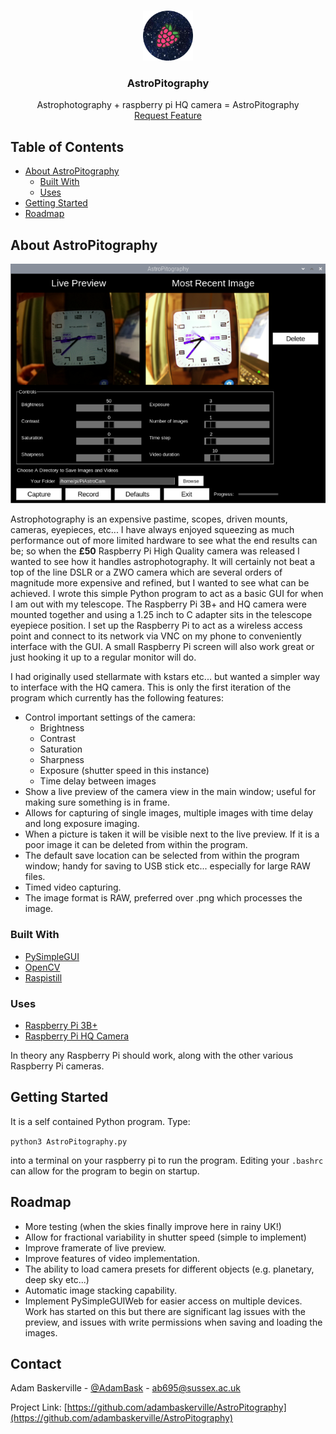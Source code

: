<!-- PROJECT LOGO -->
<br />
<p align="center">
  <a href="https://github.com/adambaskerville/AstroPitography">
    <img src="AstroPitographyLogoSmall.png" alt="Logo" width="80" height="80">
  </a>

  <h3 align="center">AstroPitography</h3>

  <p align="center">
    Astrophotography + raspberry pi HQ camera = AstroPitography
    <br />
    <a href="https://github.com/github_username/AstroPitography/issues">Request Feature</a>
  </p>
</p>

<!-- TABLE OF CONTENTS -->
## Table of Contents

* [About AstroPitography](#about-the-project)
  * [Built With](#built-with)
  * [Uses](#uses)
* [Getting Started](#getting-started)
* [Roadmap](#roadmap)

<!-- ABOUT THE PROJECT -->
## About AstroPitography

![AstroPitography](https://raw.githubusercontent.com/adambaskerville/AstroPitography/main/AstroPitography_GUI.png)

Astrophotography is an expensive pastime, scopes, driven mounts, cameras, eyepieces, etc... I have always enjoyed squeezing as much performance out of more limited hardware to see what the end results can be; so when the **£50** Raspberry Pi High Quality camera was released I wanted to see how it handles astrophotography. It will certainly not beat a top of the line DSLR or a ZWO camera which are several orders of magnitude more expensive and refined, but I wanted to see what can be achieved. I wrote this simple Python program to act as a basic GUI for when I am out with my telescope. The Raspberry Pi 3B+ and HQ camera were mounted together and using a 1.25 inch to C adapter sits in the telescope eyepiece position. I set up the Raspberry Pi to act as a wireless access point and connect to its network via VNC on my phone to conveniently interface with the GUI. A small Raspberry Pi screen will also work great or just hooking it up to a regular monitor will do.

I had originally used stellarmate with kstars etc... but wanted a simpler way to interface with the HQ camera. This is only the first iteration of the program which currently has the following features:

* Control important settings of the camera:
  * Brightness
  * Contrast
  * Saturation
  * Sharpness
  * Exposure (shutter speed in this instance)
  * Time delay between images
* Show a live preview of the camera view in the main window; useful for making sure something is in frame.
* Allows for capturing of single images, multiple images with time delay and long exposure imaging.
* When a picture is taken it will be visible next to the live preview. If it is a poor image it can be deleted from within the program.
* The default save location can be selected from within the program window; handy for saving to USB stick etc... especially for large RAW files.
* Timed video capturing.
* The image format is RAW, preferred over .png which processes the image.

### Built With

* [PySimpleGUI](https://pysimplegui.readthedocs.io/en/latest/)
* [OpenCV](https://opencv.org/)
* [Raspistill](https://www.raspberrypi.org/documentation/usage/camera/raspicam/raspistill.md)

### Uses
* [Raspberry Pi 3B+](https://thepihut.com/products/raspberry-pi-3-model-b-plus)
* [Raspberry Pi HQ Camera](https://thepihut.com/products/raspberry-pi-high-quality-camera-module)

In theory any Raspberry Pi should work, along with the other various Raspberry Pi cameras.

<!-- GETTING STARTED -->
## Getting Started

It is a self contained Python program. Type:

`python3 AstroPitography.py`

into a terminal on your raspberry pi to run the program. Editing your `.bashrc` can allow for the program to begin on startup.

<!-- ROADMAP -->
## Roadmap

 * More testing (when the skies finally improve here in rainy UK!)
 * Allow for fractional variability in shutter speed (simple to implement)
 * Improve framerate of live preview.
 * Improve features of video implementation.
 * The ability to load camera presets for different objects (e.g. planetary, deep sky etc...)
 * Automatic image stacking capability.
 * Implement PySimpleGUIWeb for easier access on multiple devices. Work has started on this but there are significant lag issues with the preview, and issues with write permissions when saving and loading the images. 

<!-- CONTACT -->
## Contact

Adam Baskerville - [@AdamBask](https://twitter.com/AdamBask) - ab695@sussex.ac.uk

Project Link: [https://github.com/adambaskerville/AstroPitography](https://github.com/adambaskerville/AstroPitography)
